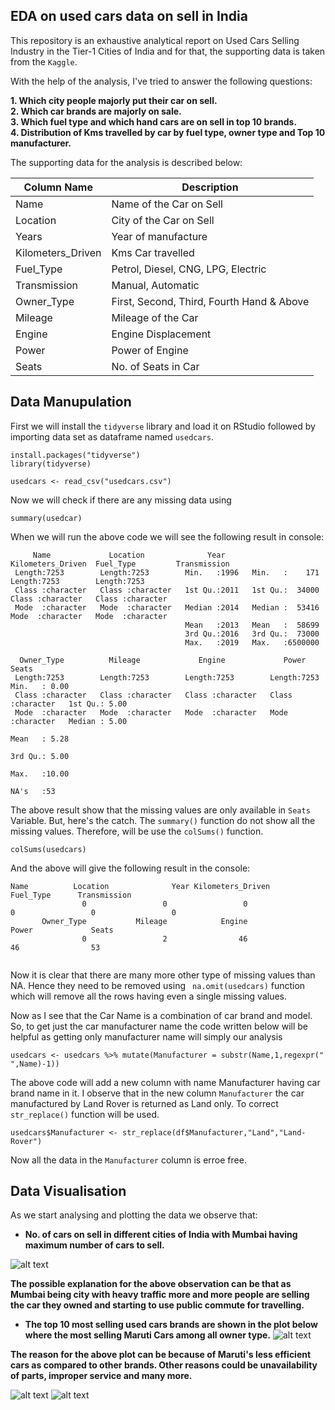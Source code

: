 ## EDA on used cars data on sell in India
This repository is an exhaustive analytical report on Used Cars Selling Industry in the Tier-1 Cities of 
India and for that, the supporting data is taken from the `Kaggle`.

With the help of the analysis, I've tried to answer the following questions:

**1. Which city people majorly put their car on sell.**<br/>
**2. Which car brands are majorly on sale.**<br/>
**3. Which fuel type and which hand cars are on sell in top 10 brands.**<br/>
**4. Distribution of Kms travelled by car by fuel type, owner type and Top 10 manufacturer.**<br/>

The supporting data for the analysis is described below:

| Column Name       | Description                                              |
|-------------------|----------------------------------------------------------|
| Name              | Name of the Car on Sell                                  |
| Location          | City of the Car on Sell                                  |
| Years             | Year of manufacture                                      |   
| Kilometers_Driven | Kms Car travelled                                        |
| Fuel_Type         | Petrol, Diesel, CNG, LPG, Electric                       | 
| Transmission      | Manual, Automatic                                        |
| Owner_Type        | First, Second, Third, Fourth Hand & Above                |
| Mileage           | Mileage of the Car                                       |
| Engine            | Engine Displacement                                      |                                      
| Power             | Power of Engine                                          |
| Seats             | No. of Seats in Car                                      |

## Data Manupulation

First we will install the `tidyverse` library and load it on RStudio followed by importing data set as dataframe named `usedcars`.

```{r}
install.packages("tidyverse")
library(tidyverse)

usedcars <- read_csv("usedcars.csv")
```

Now we will check if there are any missing data using

```{r}
summary(usedcar)
```

When we will run the above code we will see the following result in console:

```
     Name             Location              Year      Kilometers_Driven  Fuel_Type         Transmission      
 Length:7253        Length:7253        Min.   :1996   Min.   :    171   Length:7253        Length:7253       
 Class :character   Class :character   1st Qu.:2011   1st Qu.:  34000   Class :character   Class :character  
 Mode  :character   Mode  :character   Median :2014   Median :  53416   Mode  :character   Mode  :character  
                                       Mean   :2013   Mean   :  58699                                        
                                       3rd Qu.:2016   3rd Qu.:  73000                                        
                                       Max.   :2019   Max.   :6500000                                        
                                                                                                             
  Owner_Type          Mileage             Engine             Power               Seats         
 Length:7253        Length:7253        Length:7253        Length:7253        Min.   : 0.00
 Class :character   Class :character   Class :character   Class :character   1st Qu.: 5.00
 Mode  :character   Mode  :character   Mode  :character   Mode  :character   Median : 5.00 
                                                                             Mean   : 5.28                     
                                                                             3rd Qu.: 5.00                     
                                                                             Max.   :10.00                     
                                                                             NA's   :53 
 ```
 
The above result show that the missing values are only available in `Seats` Variable. But, here's the catch. The `summary()`
function do not show all the missing values. Therefore, will be use the `colSums()` function.

```{r}
colSums(usedcars)
```

And the above will give the following result in the console:

```
Name          Location              Year Kilometers_Driven         Fuel_Type      Transmission 
                0                 0                 0                 0                 0                 0 
       Owner_Type           Mileage            Engine             Power             Seats
                0                 2                46                46                53
                
```

Now it is clear that there are many more other type of missing values than NA. Hence they need to be removed using ` na.omit(usedcars)` function which will remove all the rows having even a single missing values.

Now as I see that the Car Name is a combination of car brand and model. So, to get just the car manufacturer name the code written below will be helpful as getting only manufacturer name will simply our analysis

```{r}
usedcars <- usedcars %>% mutate(Manufacturer = substr(Name,1,regexpr(" ",Name)-1))
```
The above code will add a new column with name Manufacturer having car brand name in it. I observe that in the new column `Manufacturer` the car manufactured by Land Rover is returned as Land only. To correct `str_replace()` function will be used.

```{r}
usedcars$Manufacturer <- str_replace(df$Manufacturer,"Land","Land-Rover")
```
Now all the data in the `Manufacturer` column is erroe free.

## Data Visualisation

As we start analysing and plotting the data we observe that:

* **No. of cars on sell in different cities of India with Mumbai having maximum number of cars to sell.**

![alt text](https://github.com/MukulParashar/Used_Car_Sell_India/blob/master/images/City%20and%20Cars%20Count.png)

**The possible explanation for the above observation can be that as Mumbai being city with heavy traffic more and more people are selling the car they owned and starting to use public commute for travelling.**

* **The top 10 most selling used cars brands are shown in the plot below where the most selling Maruti Cars among all owner type.**
![alt text](https://github.com/MukulParashar/Used_Car_Sell_India/blob/master/images/top%2010%20brands.png)

**The reason for the above plot can be because of Maruti's less efficient cars as compared to other brands. Other reasons could be unavailability of parts, improper service and many more.**

![alt text](https://github.com/MukulParashar/Used_Car_Sell_India/blob/master/images/Manufacturer.png) ![alt text](https://github.com/MukulParashar/Used_Car_Sell_India/blob/master/images/Manufacturer%20Owner%20type.png)












